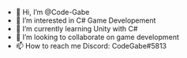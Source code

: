 - 👋 Hi, I’m @Code-Gabe
- 👀 I’m interested in C# Game Developement
- 🌱 I’m currently learning Unity with C#
- 💞️ I’m looking to collaborate on game development
- 📫 How to reach me Discord: CodeGabe#5813

<!---
Code-Gabe/Code-Gabe is a ✨ special ✨ repository because its `README.md` (this file) appears on your GitHub profile.
You can click the Preview link to take a look at your changes.
--->
